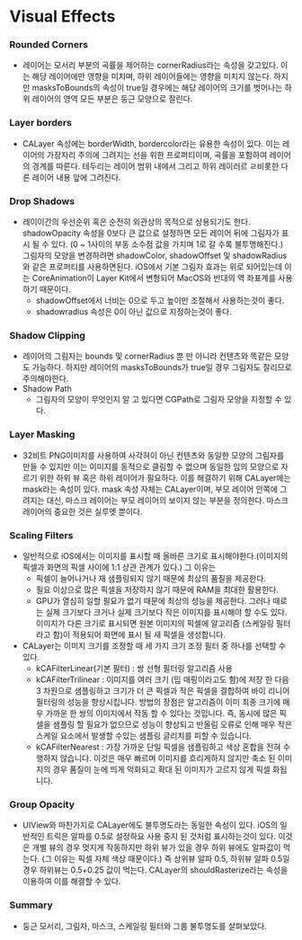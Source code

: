 # Visual Effects

### Rounded Corners
- 레이어는 모서리 부분의 곡률을 제어하는 cornerRadius라는 속성을 갖고있다. 이는 해당 레이어에만 영향을 미치며, 하위 레이어들에는 영향을 미치지 않는다. 하지만 masksToBounds의
 속성이 true일 경우에는 해당 레이어의 크기를 벗어나는 하위 레이어의 영역 모든 부분은 둥근 모양으로 잘린다.

### Layer borders
- CALayer 속성에는 borderWidth, bordercolor라는 유용한 속성이 있다. 이는 레이어의 가장자리 주의에 그려지는 선을 위한 프로퍼티이며, 곡률을 포함하여 레이어의 경계를 따른다.
 테두리는 레이어 범위 내에서 그리고 하위 레이러르 ㄹ비롯한 다른 레이어 내용 앞에 그려진다.

### Drop Shadows
- 레이이간의 우선순위 혹은 순전히 외관상의 목적으로 상용되기도 한다. shadowOpacity 속성을 0보다 큰 값으로 설정하면 모든 레이어 뒤에 그림자가 표시 될 수 있다.
 (0 ~ 1사이의 부동 소수점 값을 가지며 1로 갈 수록 불투명해진다.) 그림자의 모양을 변경하려면 shadowColor, shadowOffset 및 shadowRadius와 같은 프로퍼티를 사용하면된다.
iOS에서 기본 그림자 효과는 위로 되어있는데 이는 CoreAnimation이 Layer Kit에서 변형되어 MacOS와 반대의 역 좌표계를 사용하기 때문이다.
  - shadowOffset에서 너비는 0으로 두고 높이만 조절해서 사용하는것이 좋다.
  - shadowradius 속성은 0이 아닌 값으로 지정하는것이 좋다.

### Shadow Clipping
- 레이어의 그림자는 bounds 및 cornerRadius 뿐 만 아니라 컨텐츠와 똑같은 모양도 가능하다. 하지만 레이어의 masksToBounds가 true일 경우 그림자도 잘리므로 주의해야한다.
- Shadow Path
  - 그림자의 모양이 무엇인지 알 고 있다면 CGPath로 그림자 모양을 지정할 수 있다.

### Layer Masking
- 32비트 PNG이미지를 사용하여 사각혀이 아닌 컨텐츠와 동일한 모양의 그림자를 만들 수 있지만 이는 이미지를 동적으로 클림할 수 없으며 동일한 임의 모양으로 자르기 위한 하위 뷰 혹은
하위 레이어가 필요하다. 이를 해결하기 위해 CALayer에는 mask라는 속성이 있다. mask 속성 자체는 CALayer이며, 부모 레이어 안쪽에 그려지는 대신, 마스크 레이어는 부모 레이어의
 보이지 않는 부분을 정의한다. 마스크 레이어의 중요한 것은 실루엣 뿐이다.

### Scaling Filters
- 일반적으로 iOS에서는 이미지를 표시할 때 올바른 크기로 표시해야한다.(이미지의픽셀과 화면의 픽셀 사이에 1:1 상관 관계가 있다.) 그 이유는
   - 픽셀이 늘어나거나 재 샘플링되지 않기 때문에 최상의 품질을 제공한다.
   - 필요 이상으로 많은 픽셀을 저장하지 않기 때문에 RAM을 최대한 활용한다.
   - GPU가 열심히 일할 필요가 없기 때문에 최상의 성능을 제공한다.
그러나 때로는 실제 크기보다 크거나 실제 크기보다 작은 이미지를 표시해야 할 수도 있다.이미지가 다른 크기로 표시되면 원본 이미지의 픽셀에 알고리즘
(스케일링 필터라고 함)이 적용되어 화면에 표시 될 새 픽셀을 생성합니다.
- CALayer는 이미지 크기를 조정할 때 세 가지 크기 조정 필터 중 하나를 선택할 수 있다.
   - kCAFilterLinear(기본 필터) : 쌍 선형 필터링 알고리즘 사용
   - kCAFilterTrilinear : 이미지를 여러 크기 (밉 매핑이라고도 함)에 저장 한 다음 3 차원으로 샘플링하고 크기가 더 큰 픽셀과 작은 픽셀을 결합하여 바이 리니어 필터링의 
   성능을 향상시킵니다.  방법의 장점은 알고리즘이 이미 최종 크기에 매우 가까운 한 쌍의 이미지에서 작동 할 수 있다는 것입니다. 즉, 동시에 많은 픽셀을 샘플링 할 필요가 
   없으므로 성능이 향상되고 반올림 오류로 인해 매우 작은 스케일 요소에서 발생할 수있는 샘플링 글리치를 피할 수 있습니다.
   - kCAFilterNearest : 가장 가까운 단일 픽셀을 샘플링하고 색상 혼합을 전혀 수행하지 않습니다. 이것은 매우 빠르며 이미지를 흐리게하지 않지만 축소 된 이미지의 
   경우 품질이 눈에 띄게 악화되고 확대 된 이미지가 고르지 않게 픽셀 화됩니다.

### Group Opacity
- UIView와 마찬가지로 CALayer에도 불투명도라는 동일한 속성이 있다. iOS의 일반적인 트릭은 알파를 0.5로 설정하요 사용 중지 된 것처럼 표시하는것이 있다. 이것은 개별 뷰의 경우
멋지게 작동하지만 하위 뷰가 있을 경우 하위 뷰에도 알파값이 먹는다. (그 이유는 픽셀 자체 색상 때문이다.) 즉 상위뷰 알파 0.5, 하위뷰 알파 0.5일 경우 하위뷰는 0.5+0.25 값이 먹는다.
CALayer의 shouldRasterize라는 속성을 이용하여 이를 해결할 수 있다.

### Summary
- 둥근 모서리, 그림자, 마스크, 스케일링 필터와 그룹 불투명도를 살펴보았다.
